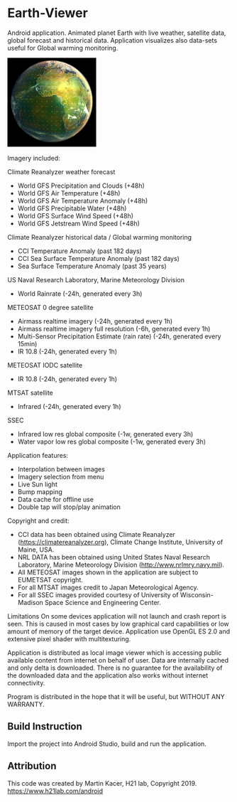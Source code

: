# Earth-Viewer
Android application.
Animated planet Earth with live weather, satellite data, global forecast and historical data. Application visualizes also data-sets useful for Global warming monitoring. 

![alt tag](https://github.com/H21lab/Earth-Viewer/blob/master/earth_viewer.png)

Imagery included:

Climate Reanalyzer weather forecast
- World GFS Precipitation and Clouds (+48h)
- World GFS Air Temperature (+48h)
- World GFS Air Temperature Anomaly (+48h)
- World GFS Precipitable Water (+48h)
- World GFS Surface Wind Speed (+48h)
- World GFS Jetstream Wind Speed (+48h)

Climate Reanalyzer historical data / Global warming monitoring
- CCI Temperature Anomaly (past 182 days)
- CCI Sea Surface Temperature Anomaly (past 182 days)
- Sea Surface Temperature Anomaly (past 35 years)

US Naval Research Laboratory, Marine Meteorology Division
- World Rainrate (-24h, generated every 3h)

METEOSAT 0 degree satellite
- Airmass realtime imagery (-24h, generated every 1h)
- Airmass realtime imagery full resolution (-6h, generated every 1h)
- Multi-Sensor Precipitation Estimate (rain rate) (-24h, generated every 15min)
- IR 10.8 (-24h, generated every 1h)

METEOSAT IODC satellite
- IR 10.8 (-24h, generated every 1h)

MTSAT satellite
- Infrared (-24h, generated every 1h)

SSEC
- Infrared low res global composite (-1w, generated every 3h)
- Water vapor low res global composite (-1w, generated every 3h)


Application features:
- Interpolation between images
- Imagery selection from menu
- Live Sun light
- Bump mapping
- Data cache for offline use
- Double tap will stop/play animation


Copyright and credit:
- CCI data has been obtained using Climate Reanalyzer (https://climatereanalyzer.org), Climate Change Institute, University of Maine, USA.
- NRL DATA has been obtained using United States Naval Research Laboratory, Marine Meteorology Division (http://www.nrlmry.navy.mil).
- All METEOSAT images shown in the application are subject to EUMETSAT copyright.
- For all MTSAT images credit to Japan Meteorological Agency.
- For all SSEC images provided courtesy of University of Wisconsin-Madison Space Science and Engineering Center.


Limitations
On some devices application will not launch and crash report is seen. This is caused in most cases by low graphical card capabilities or low amount of memory of the target device. Application use OpenGL ES 2.0 and extensive pixel shader with multitexturing.

Application is distributed as local image viewer which is accessing public available content from internet on behalf of user. Data are internally cached and only delta is downloaded. There is no guarantee for the availability of the downloaded data and the application also works without internet connectivity.

Program is distributed in the hope that it will be useful, but WITHOUT ANY WARRANTY.

## Build Instruction

Import the project into Android Studio, build and run the application.

## Attribution

This code was created by Martin Kacer, H21 lab, Copyright 2019.
https://www.h21lab.com/android


